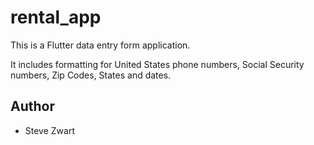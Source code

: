 # rental_app

This is a Flutter data entry form application.

It includes formatting for United States phone numbers, Social Security numbers, Zip Codes, States and dates.

## Author

* Steve Zwart
